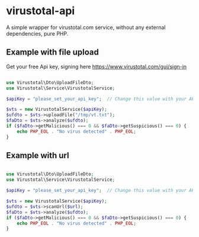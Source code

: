 # virustotal-api
A simple wrapper for virustotal.com service, without any external dependencies, pure PHP.


## Example with file upload

Get your free Api key, signing here
https://www.virustotal.com/gui/sign-in

```php

use Virustotal\Dto\UploadFileDto;
use Virustotal\Service\VirustotalService;

$apiKey = "please_set_your_api_key";  // Change this value with your API KEY

$vts = new VirustotalService($apiKey);
$ufdto = $vts->uploadFile("/tmp/vt.txt");
$faDto = $vts->analyze($ufdto);
if ($faDto->getMalicious() === 0 && $faDto->getSuspicious() === 0) {
    echo PHP_EOL . "No virus detected" . PHP_EOL;
}
```

## Example with url

```php

use Virustotal\Dto\UploadFileDto;
use Virustotal\Service\VirustotalService;

$apiKey = "please_set_your_api_key";  // Change this value with your API KEY

$vts = new VirustotalService($apiKey);
$ufdto = $vts->scanUrl($url);
$faDto = $vts->analyze($ufdto);
if ($faDto->getMalicious() === 0 && $faDto->getSuspicious() === 0) {
    echo PHP_EOL . "No virus detected" . PHP_EOL;
}
```
